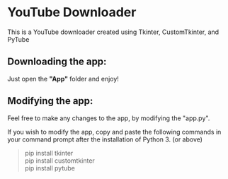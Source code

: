 # **YouTube Downloader**

This is a YouTube downloader created using Tkinter, CustomTkinter, and PyTube

## Downloading the app:

Just open the **"App"** folder and enjoy!

## Modifying the app:

Feel free to make any changes to the app, by modifying the "app.py".

If you wish to modify the app, copy and paste the following commands in your command prompt after the installation of Python 3. (or above)

> pip install tkinter <br>
> pip install customtkinter <br>
> pip install pytube <br>
